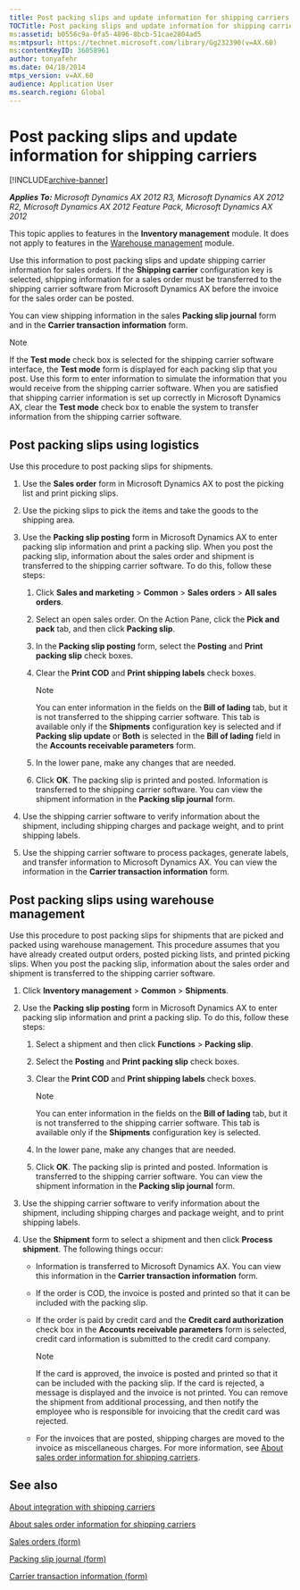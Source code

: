 ```yaml
---
title: Post packing slips and update information for shipping carriers
TOCTitle: Post packing slips and update information for shipping carriers
ms:assetid: b0556c9a-0fa5-4896-8bcb-51cae2804ad5
ms:mtpsurl: https://technet.microsoft.com/library/Gg232390(v=AX.60)
ms:contentKeyID: 36058961
author: tonyafehr
ms.date: 04/18/2014
mtps_version: v=AX.60
audience: Application User
ms.search.region: Global
---
```


# Post packing slips and update information for shipping carriers 


[!INCLUDE[archive-banner](includes/archive-banner.md)]


_**Applies To:** Microsoft Dynamics AX 2012 R3, Microsoft Dynamics AX 2012 R2, Microsoft Dynamics AX 2012 Feature Pack, Microsoft Dynamics AX 2012_

This topic applies to features in the **Inventory management** module. It does not apply to features in the [Warehouse management](warehouse-management.md) module.

Use this information to post packing slips and update shipping carrier information for sales orders. If the **Shipping carrier** configuration key is selected, shipping information for a sales order must be transferred to the shipping carrier software from Microsoft Dynamics AX before the invoice for the sales order can be posted.

You can view shipping information in the sales **Packing slip journal** form and in the **Carrier transaction information** form.


> [!NOTE]
> <P>If the <STRONG>Test mode</STRONG> check box is selected for the shipping carrier software interface, the <STRONG>Test mode</STRONG> form is displayed for each packing slip that you post. Use this form to enter information to simulate the information that you would receive from the shipping carrier software. When you are satisfied that shipping carrier information is set up correctly in Microsoft Dynamics AX, clear the <STRONG>Test mode</STRONG> check box to enable the system to transfer information from the shipping carrier software.</P>



## Post packing slips using logistics

Use this procedure to post packing slips for shipments.

1.  Use the **Sales order** form in Microsoft Dynamics AX to post the picking list and print picking slips.

2.  Use the picking slips to pick the items and take the goods to the shipping area.

3.  Use the **Packing slip posting** form in Microsoft Dynamics AX to enter packing slip information and print a packing slip. When you post the packing slip, information about the sales order and shipment is transferred to the shipping carrier software. To do this, follow these steps:
    
    1.  Click **Sales and marketing** \> **Common** \> **Sales orders** \> **All sales orders**.
    
    2.  Select an open sales order. On the Action Pane, click the **Pick and pack** tab, and then click **Packing slip**.
    
    3.  In the **Packing slip posting** form, select the **Posting** and **Print packing slip** check boxes.
    
    4.  Clear the **Print COD** and **Print shipping labels** check boxes.
        

        > [!NOTE]
        > <P>You can enter information in the fields on the <STRONG>Bill of lading</STRONG> tab, but it is not transferred to the shipping carrier software. This tab is available only if the <STRONG>Shipments</STRONG> configuration key is selected and if <STRONG>Packing slip update</STRONG> or <STRONG>Both</STRONG> is selected in the <STRONG>Bill of lading</STRONG> field in the <STRONG>Accounts receivable parameters</STRONG> form.</P>

    
    5.  In the lower pane, make any changes that are needed.
    
    6.  Click **OK**. The packing slip is printed and posted. Information is transferred to the shipping carrier software. You can view the shipment information in the **Packing slip journal** form.

4.  Use the shipping carrier software to verify information about the shipment, including shipping charges and package weight, and to print shipping labels.

5.  Use the shipping carrier software to process packages, generate labels, and transfer information to Microsoft Dynamics AX. You can view the information in the **Carrier transaction information** form.

## Post packing slips using warehouse management

Use this procedure to post packing slips for shipments that are picked and packed using warehouse management. This procedure assumes that you have already created output orders, posted picking lists, and printed picking slips. When you post the packing slip, information about the sales order and shipment is transferred to the shipping carrier software.

1.  Click **Inventory management** \> **Common** \> **Shipments**.

2.  Use the **Packing slip posting** form in Microsoft Dynamics AX to enter packing slip information and print a packing slip. To do this, follow these steps:
    
    1.  Select a shipment and then click **Functions** \> **Packing slip**.
    
    2.  Select the **Posting** and **Print packing slip** check boxes.
    
    3.  Clear the **Print COD** and **Print shipping labels** check boxes.
        

        > [!NOTE]
        > <P>You can enter information in the fields on the <STRONG>Bill of lading</STRONG> tab, but it is not transferred to the shipping carrier software. This tab is available only if the <STRONG>Shipments</STRONG> configuration key is selected.</P>

    
    4.  In the lower pane, make any changes that are needed.
    
    5.  Click **OK**. The packing slip is printed and posted. Information is transferred to the shipping carrier software. You can view the shipment information in the **Packing slip journal** form.

3.  Use the shipping carrier software to verify information about the shipment, including shipping charges and package weight, and to print shipping labels.

4.  Use the **Shipment** form to select a shipment and then click **Process shipment**. The following things occur:
    
      - Information is transferred to Microsoft Dynamics AX. You can view this information in the **Carrier transaction information** form.
    
      - If the order is COD, the invoice is posted and printed so that it can be included with the packing slip.
    
      - If the order is paid by credit card and the **Credit card authorization** check box in the **Accounts receivable parameters** form is selected, credit card information is submitted to the credit card company.
        

        > [!NOTE]
        > <P>If the card is approved, the invoice is posted and printed so that it can be included with the packing slip. If the card is rejected, a message is displayed and the invoice is not printed. You can remove the shipment from additional processing, and then notify the employee who is responsible for invoicing that the credit card was rejected.</P>

    
      - For the invoices that are posted, shipping charges are moved to the invoice as miscellaneous charges. For more information, see [About sales order information for shipping carriers](about-sales-order-information-for-shipping-carriers.md).

## See also

[About integration with shipping carriers](about-integration-with-shipping-carriers.md)

[About sales order information for shipping carriers](about-sales-order-information-for-shipping-carriers.md)

[Sales orders (form)](https://technet.microsoft.com/library/aa585863\(v=ax.60\))

[Packing slip journal (form)](https://technet.microsoft.com/library/aa548967\(v=ax.60\))

[Carrier transaction information (form)](https://technet.microsoft.com/library/hh209503\(v=ax.60\))

  


